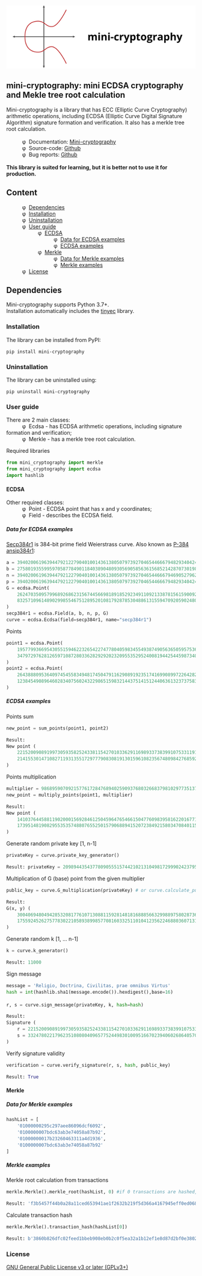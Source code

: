![mini-cryptography](https://github.com/antanasbendoraitis/mini-cryptography/blob/master/images/mini-cryptography.png?raw=true)
## mini-cryptography: mini ECDSA cryptography and Mekle tree root calculation
Mini-cryptography is a library that has ECC (Elliptic Curve Cryptography) arithmetic operations, including ECDSA (Elliptic Curve Digital Signature Algorithm) signature formation and verification. It also has a merkle tree root calculation.</br></br>
&emsp;&emsp;&emsp;φ&nbsp;&nbsp;Documentation: [Mini-cryptography](https://antanasbendoraitis.github.io/mini-cryptography)</br>
&emsp;&emsp;&emsp;φ&nbsp;&nbsp;Source-code: [Github](https://github.com/antanasbendoraitis/mini-cryptography.git)<br>
&emsp;&emsp;&emsp;φ&nbsp;&nbsp;Bug reports: [Github](https://github.com/antanasbendoraitis/mini-cryptography/issues)</br></br>
<b>This library is suited for learning, but it is better not to use it for production.</b>
## Content
&emsp;&emsp;&emsp;φ&nbsp;&nbsp;[Dependencies](#dependencies)</br>
&emsp;&emsp;&emsp;φ&nbsp;&nbsp;[Installation](#installation)</br>
&emsp;&emsp;&emsp;φ&nbsp;&nbsp;[Uninstallation](#uninstallation)</br>
&emsp;&emsp;&emsp;φ&nbsp;&nbsp;[User guide](#user-guide)</br>
&emsp;&emsp;&emsp;&emsp;&emsp;&emsp;φ&nbsp;&nbsp;[ECDSA](#ecdsa)</br>
&emsp;&emsp;&emsp;&emsp;&emsp;&emsp;&emsp;&emsp;&emsp;φ&nbsp;&nbsp;[Data for ECDSA examples](#data-for-ecdsa-examples)</br>
&emsp;&emsp;&emsp;&emsp;&emsp;&emsp;&emsp;&emsp;&emsp;φ&nbsp;&nbsp;[ECDSA examples](#ecdsa-examples)</br>
&emsp;&emsp;&emsp;&emsp;&emsp;&emsp;φ&nbsp;&nbsp;[Merkle](#merkle)</br>
&emsp;&emsp;&emsp;&emsp;&emsp;&emsp;&emsp;&emsp;&emsp;φ&nbsp;&nbsp;[Data for Merkle examples](#data-for-merkle-examples)</br>
&emsp;&emsp;&emsp;&emsp;&emsp;&emsp;&emsp;&emsp;&emsp;φ&nbsp;&nbsp;[Merkle examples](#merkle-examples)</br>
&emsp;&emsp;&emsp;φ&nbsp;&nbsp;[License](#license)</br>
## Dependencies
Mini-cryptography supports Python 3.7+.</br>
Installation automatically includes the [tinyec](https://pypi.org/project/tinyec/) library.
### Installation
The library can be installed from PyPI:
```
pip install mini-cryptography
```
### Uninstallation
The library can be uninstalled using:
```
pip uninstall mini-cryptography
```
### User guide
There are 2 main classes:</br>
&emsp;&emsp;&emsp;φ&nbsp;&nbsp;Ecdsa - has ECDSA arithmetic operations, including signature formation and verification;</br>
&emsp;&emsp;&emsp;φ&nbsp;&nbsp;Merkle - has a merkle tree root calculation.

Required libraries
``` Python
from mini_cryptography import merkle
from mini_cryptography import ecdsa
import hashlib
```
#### ECDSA
Other required classes:</br>
&emsp;&emsp;&emsp;φ&nbsp;&nbsp;Point - ECDSA point that has x and y coordinates;</br>
&emsp;&emsp;&emsp;φ&nbsp;&nbsp;Field - describes the ECDSA field.
##### Data for ECDSA examples
[Secp384r1](https://neuromancer.sk/std/secg/secp384r1) is 384-bit prime field Weierstrass curve. Also known as [P-384](https://neuromancer.sk/std/nist/P-384) [ansip384r1](https://neuromancer.sk/std/x963/ansip384r1):
``` Python
a = 39402006196394479212279040100143613805079739270465446667948293404245721771496870329047266088258938001861606973112316
b = 27580193559959705877849011840389048093056905856361568521428707301988689241309860865136260764883745107765439761230575
n = 39402006196394479212279040100143613805079739270465446667946905279627659399113263569398956308152294913554433653942643
p = 39402006196394479212279040100143613805079739270465446667948293404245721771496870329047266088258938001861606973112319
G = ecdsa.Point(
    26247035095799689268623156744566981891852923491109213387815615900925518854738050089022388053975719786650872476732087,
    8325710961489029985546751289520108179287853048861315594709205902480503199884419224438643760392947333078086511627871
)
secp384r1 = ecdsa.Field(a, b, n, p, G)
curve = ecdsa.Ecdsa(field=secp384r1, name="secp384r1")
```
Points
``` Python
point1 = ecdsa.Point(
    19577993669543055159462232654227477804059834554938749056365059575367343238573934152231932832497698572508881172084304,
    34797297628126597108728033628292920232095535295240081944254459873403593475466847089395925227525676205111687199013609
)
point2 = ecdsa.Point(
    2643888095364097454558349481745047911629089192351741699089972264282318601908091592262966275642198233545325090846186,
    12384549089646028340756024322986515983214437514151244063613237375835994573258040845173892755352541890195338888681840
)
```
##### ECDSA examples
Points sum
``` Python
new_point = sum_points(point1, point2)
```
``` Python
Result:
New point (
    22152009089199730593582524338115427010336291169893373839910753311913746007332469659451755453856401184556487920772225,
    21415530147108271193135517297779083081913015961082356748098427685923206883047231450346172563957532258197936273940105
)
```
Points multiplication
``` Python
multiplier = 9868959070921577617284768940259093768032668379810297735137924030066340321810481073797782613683403119141615137083587
new_point = multiply_points(point1, multiplier)
```
``` Python
Result: 
New point (
    14103764458811902000156928461250459647654661504776098395816220167714718139473397796549037360732342313833270939242263,
    17395148190829553535748807655250157906889415207238492158034708401150356646081290450883354819984464883347616139045011
)
```
Generate random private key [1, n-1]
``` Python
privateKey = curve.private_key_generator()
```
``` Python
Result: privateKey = 20989443543778090555157442102131049817299902423795685309899862760056430951462397686708870733055917820122718887042439
```
Multiplication of G (base) point from the given multiplier
``` Python
public_key = curve.G_multiplication(privateKey) # or curve.calculate_public_key(privateKey)
```
``` Python
Result: 
G(x, y) (
    30040694804942853208177610713088115928148181688856632998897580287365858436344609590182460206850552050293936278998346,
    17559245262757783022105893899857708160332511010412356224688036071313308531776780869864952047367968387454976435887533
)
```
Generate random k [1, ... n-1]
``` Python
k = curve.k_generator()
```
``` Python
Result: 11000
```
Sign message
``` Python
message = 'Religio, Doctrina, Civilitas, prae omnibus Virtus'
hash = int(hashlib.sha1(message.encode()).hexdigest(),base=16)

r, s = curve.sign_message(privateKey, k, hash=hash)
```
``` Python
Result:
Signature (
	r = 22152009089199730593582524338115427010336291169893373839910753311913746007332469659451755453856401184556487920772225, 
	s = 33247802217962351080804096577524498301009516670239406026864057032340769378746165513387841747729702616554540985061660
)
```
Verify signature validity
``` Python
verification = curve.verify_signature(r, s, hash, public_key)
```
``` Python
Result: True
```
#### Merkle
##### Data for Merkle examples
``` Python
hashList = [
    '01000000295c297aee86096dcf6092',
    '0100000007bdc63ab3e74058a87b92',
    '01000000017b23260463311a4d1936',
    '0100000007bdc63ab3e74058a87b92'
]
```
##### Merkle examples
Merkle root calculation from transactions
``` Python
merkle.Merkle().merkle_root(hashList, 0) #if 0 transactions are hashed, then 1 transactions are not hashed. 
```
``` Python
Result: 'f3b5457f44b0a28a11ced653941ae1f2632b219f5d366a4167945eff0ed068a1'
```
Calculate transaction hash
``` Python
merkle.Merkle().transaction_hash(hashList[0])
```
``` Python
Result: b'3860b826dfc02feed1bbeb908eb0b2c0f5ea32a1b12ef1e8d87d2bf0e3802795'
```
### License
[GNU General Public License v3 or later (GPLv3+)](https://github.com/antanasbendoraitis/mini-cryptography/blob/master/LICENSE)